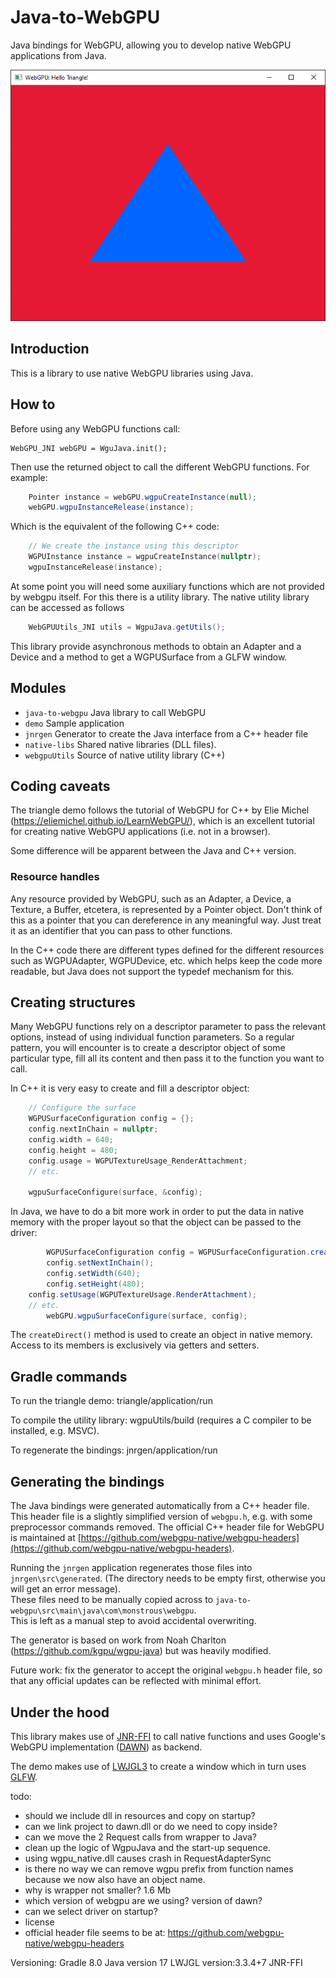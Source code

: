 # Java-to-WebGPU

Java bindings for WebGPU, allowing you to develop native WebGPU applications from Java.


![screenshot.png](screenshot.png)

## Introduction

This is a library to use native WebGPU libraries using Java.

## How to

Before using any WebGPU functions call:

    WebGPU_JNI webGPU = WguJava.init();

Then use the returned object to call the different WebGPU functions. For example:
```java
    Pointer instance = webGPU.wgpuCreateInstance(null);
    webGPU.wgpuInstanceRelease(instance);
```
Which is the equivalent of the following C++ code:
```C
    // We create the instance using this descriptor
    WGPUInstance instance = wgpuCreateInstance(nullptr);
    wgpuInstanceRelease(instance);
```
At some point you will need some auxiliary functions which are not provided by webgpu itself. For this there is a utility library.
The native utility library can be accessed as follows
```java
    WebGPUUtils_JNI utils = WgpuJava.getUtils();
```
This library provide asynchronous methods to obtain an Adapter and a Device and a method to get a WGPUSurface from a GLFW window.


## Modules
- `java-to-webgpu`  Java library to call WebGPU
- `demo` Sample application
- `jnrgen` Generator to create the Java interface from a C++ header file
- `native-libs` Shared native libraries (DLL files).
- `webgpuUtils`   Source of native utility library (C++)


## Coding caveats
The triangle demo follows the tutorial of WebGPU for C++ by Elie Michel (https://eliemichel.github.io/LearnWebGPU/), which is an excellent tutorial for creating native WebGPU applications (i.e. not in a browser).

Some difference will be apparent between the Java and C++ version.

### Resource handles
Any resource provided by WebGPU, such as an Adapter, a Device, a Texture, a Buffer, 
etcetera, is represented by a Pointer object.  Don't think of this as a pointer that you can dereference in any meaningful way. Just treat it as an identifier that you can pass to other functions.

In the C++ code there are different types defined for the different resources such as WGPUAdapter, WGPUDevice, etc. which helps keep the code more readable, but Java does not support the typedef mechanism for this.  

## Creating structures
Many WebGPU functions rely on a descriptor parameter to pass the relevant options, instead of using individual function parameters. So a regular pattern, you will encounter is to create a descriptor object of some particular type, fill all its content and then pass it to the function you want to call.

In C++ it is very easy to create and fill a descriptor object:

```C
 	// Configure the surface
	WGPUSurfaceConfiguration config = {};
	config.nextInChain = nullptr;
	config.width = 640;
	config.height = 480;
	config.usage = WGPUTextureUsage_RenderAttachment;
	// etc.

	wgpuSurfaceConfigure(surface, &config);
```
 
In Java, we have to do a bit more work in order to put the data in native memory with the proper layout so that the object can be passed to the driver:

```java  
        WGPUSurfaceConfiguration config = WGPUSurfaceConfiguration.createDirect();
        config.setNextInChain();
        config.setWidth(640);
        config.setHeight(480);
	config.setUsage(WGPUTextureUsage.RenderAttachment);
	// etc.	
        webGPU.wgpuSurfaceConfigure(surface, config);
```

The `createDirect()` method is used to create an object in native memory. Access to its members is exclusively via getters and setters.


## Gradle commands
To run the triangle demo: triangle/application/run

To compile the utility library: wgpuUtils/build (requires a C compiler to be installed, e.g. MSVC).

To regenerate the bindings: jnrgen/application/run

## Generating the bindings

The Java bindings were generated automatically from a C++ header file.  This header file is a slightly simplified version of `webgpu.h`, e.g. with some preprocessor commands removed.  The official C++ header file for WebGPU is maintained at [https://github.com/webgpu-native/webgpu-headers](https://github.com/webgpu-native/webgpu-headers).

Running the `jnrgen` application regenerates those files into `jnrgen\src\generated`. 
(The directory needs to be empty first, otherwise you will get an error message).  
These files need to be manually copied across to `java-to-webgpu\src\main\java\com\monstrous\webgpu`.  
This is left as a manual step to avoid accidental overwriting. 

The generator is based on work from Noah Charlton (https://github.com/kgpu/wgpu-java) but was heavily modified.

Future work: fix the generator to accept the original `webgpu.h` header file, so that any official updates can be reflected with minimal effort.


## Under the hood
This library makes use of [JNR-FFI](https://github.com/jnr/jnr-ffi) to call native functions and uses Google's WebGPU implementation ([DAWN](https://dawn.googlesource.com/dawn)) as backend.

The demo makes use of [LWJGL3](https://github.com/LWJGL/lwjgl3) to create a window which in turn uses [GLFW](https://www.glfw.org/).


todo:
- should we include dll in resources and copy on startup?
- can we link project to dawn.dll or do we need to copy inside?
- can we move the 2 Request calls from wrapper to Java?
- clean up the logic of WgpuJava and the start-up sequence.
- using wgpu_native.dll causes crash in RequestAdapterSync
- is there no way we can remove wgpu prefix from function names because we now also have an object name.
- why is wrapper not smaller? 1.6 Mb
- which version of webgpu are we using? version of dawn?
- can we select driver on startup?
- license
- official header file seems to be at: https://github.com/webgpu-native/webgpu-headers


Versioning:
Gradle 8.0
Java version 17
LWJGL version:3.3.4+7
JNR-FFI


